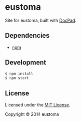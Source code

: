 # eustoma

Site for eustoma, built with [DocPad](http://docpad.org).


## Dependencies

* [npm](https://npmjs.org)


## Development

``` bash
$ npm install
$ npm start
```


## License

Licensed under the [MIT License](LICENSE.md).

Copyright &copy; 2014 eustoma

